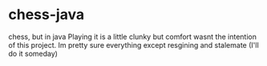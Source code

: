 # chess-java
chess, but in java
Playing it is a little clunky but comfort wasnt the intention of this project. Im pretty sure everything except resgining and stalemate (I'll do it someday)
